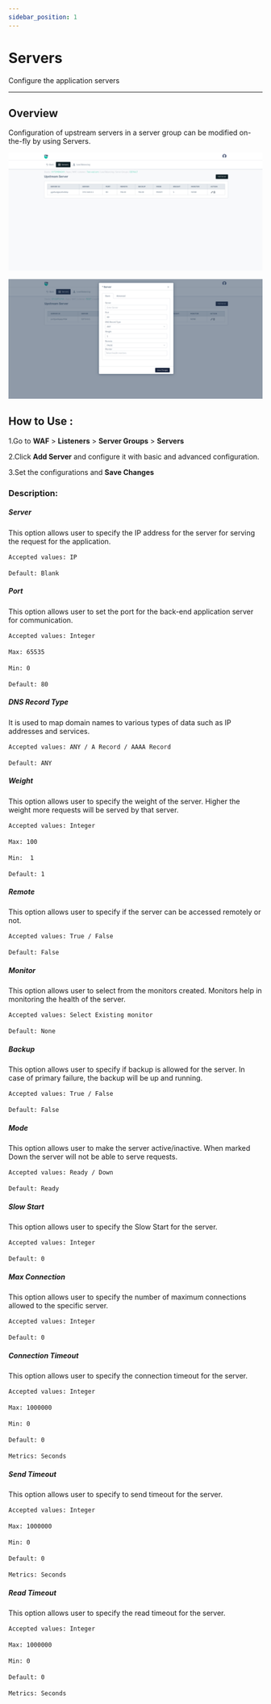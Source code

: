 ```yaml
---
sidebar_position: 1
---
```

# Servers

Configure the application servers

---

## Overview 

Configuration of upstream servers in a server group can be modified on-the-fly by using Servers.

![Servers](/img/waf/v8/docs/WAFserver.png)

![Servers](/img/waf/v8/docs/servers2.png)

## How to Use :

1.Go to **WAF** > **Listeners** > **Server Groups** > **Servers**

2.Click **Add Server** and configure it with basic and advanced configuration.

3.Set the configurations and **Save Changes**

### Description:

##### **Server** 

This option allows user to specify the IP address for the server for serving the request for the application.

    Accepted values: IP

    Default: Blank

##### **Port** 

This option allows user to set the port for the back-end application server for communication.

    Accepted values: Integer

    Max: 65535

    Min: 0

    Default: 80

##### **DNS Record Type** 

It is used to map domain names to various types of data such as IP addresses and services.

    Accepted values: ANY / A Record / AAAA Record

    Default: ANY

##### **Weight** 

This option allows user to specify the weight of the server. Higher the weight more requests will be served by that server. 

    Accepted values: Integer

    Max: 100

    Min:  1

    Default: 1 

##### **Remote** 

This option allows user to specify if the server can be accessed remotely or not.

    Accepted values: True / False

    Default: False

##### **Monitor** 

This option allows user to select from the monitors created. Monitors help in monitoring the health of the server.

    Accepted values: Select Existing monitor

    Default: None

##### **Backup** 

This option allows user to specify if backup is allowed for the server. In case of primary failure, the backup will be up and running.

    Accepted values: True / False

    Default: False

##### **Mode** 

This option allows user to make the server active/inactive. When marked Down the server will not be able to serve requests.

    Accepted values: Ready / Down

    Default: Ready

##### **Slow Start** 

This option allows user to specify the Slow Start for the server.

    Accepted values: Integer

    Default: 0

##### **Max Connection** 

This option allows user to specify the number of maximum connections allowed to the specific server.

    Accepted values: Integer

    Default: 0

##### **Connection Timeout** 

This option allows user to specify the connection timeout for the server.

    Accepted values: Integer

    Max: 1000000

    Min: 0 

    Default: 0 

    Metrics: Seconds 

##### **Send Timeout** 

This option allows user to specify to send timeout for the server. 

    Accepted values: Integer

    Max: 1000000

    Min: 0 

    Default: 0 

    Metrics: Seconds 

##### **Read Timeout**

This option allows user to specify the read timeout for the server.

    Accepted values: Integer

    Max: 1000000

    Min: 0

    Default: 0 

    Metrics: Seconds

